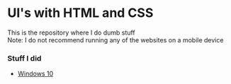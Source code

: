 # UI's with HTML and CSS

This is the repository where I do dumb stuff
<br>
Note: I do not recommend running any of the websites on a mobile device

### Stuff I did
<ul>
  <li><a href="https://sakamatasimp.github.io/ui-with-html/Windows10/">Windows 10</a></li>
</ul>
